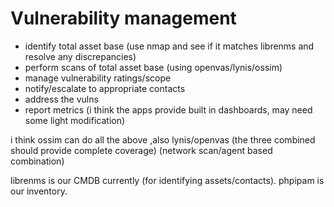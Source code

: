 
# Vulnerability management

* identify total asset base (use nmap and see if it matches librenms and resolve any discrepancies)
* perform scans of total asset base (using openvas/lynis/ossim)
* manage vulnerability ratings/scope
* notify/escalate to appropriate contacts
* address the vulns
* report metrics (i think the apps provide built in dashboards, may need some light modification)


i think ossim can do all the above ,also lynis/openvas  (the three combined should provide complete coverage) (network scan/agent based combination)

librenms is our CMDB currently  (for identifying assets/contacts). phpipam is our inventory.
